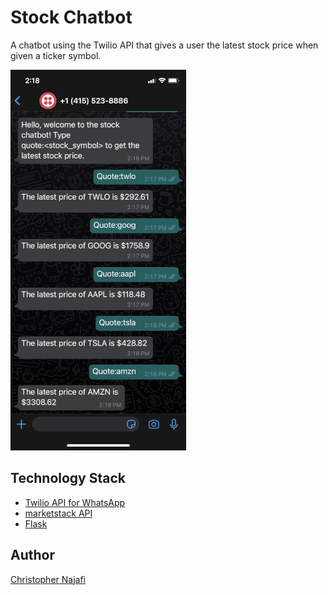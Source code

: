 # Stock Chatbot

A chatbot using the Twilio API that gives a user the latest stock price when given a ticker symbol.

![Stock Chatbot](./screenshots/screenshot1.png)

<!-- Screenshot: scale image, 25% -->

## Technology Stack

- [Twilio API for WhatsApp](https://www.twilio.com/whatsapp)
- [marketstack API](https://marketstack.com/)
- [Flask](https://github.com/pallets/flask)

## Author

[Christopher Najafi](https://www.chrisnajafi.com/)
